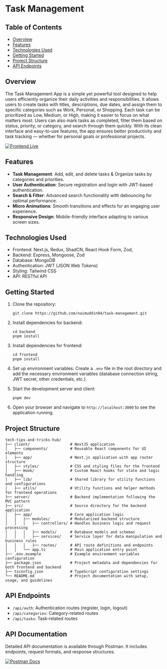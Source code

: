 # Task Management

## Table of Contents

- [Overview](#overview)
- [Features](#features)
- [Technologies Used](#technologies-used)
- [Getting Started](#getting-started)
- [Project Structure](#project-structure)
- [API Endpoints](#api-endpoints)

## Overview

The Task Management App is a simple yet powerful tool designed to help users efficiently organize their daily activities and responsibilities. It allows users to create tasks with titles, descriptions, due dates, and assign them to specific categories such as Work, Personal, or Shopping. Each task can be prioritized as Low, Medium, or High, making it easier to focus on what matters most. Users can also mark tasks as completed, filter them based on status, priority, or category, and search through them quickly. With its clean interface and easy-to-use features, the app ensures better productivity and task tracking — whether for personal goals or professional projects.

[![Frontend Live](https://img.shields.io/badge/Frontend-Live-brightgreen?style=for-the-badge)](http://51.20.244.181)

## Features

- **Task Management**: Add, edit, and delete tasks & Organize tasks by categories and priorities.
- **User Authentication**: Secure registration and login with JWT-based authentication.
- **Search & Filter**: Advanced search functionality with debouncing for optimal performance.
- **Micro Animations**: Smooth transitions and effects for an engaging user experience.
- **Responsive Design**: Mobile-friendly interface adapting to various screen sizes.

## Technologies Used

- Frontend: Next.js, Redux, ShadCN, React Hook Form, Zod,
- Backend: Express, Mongoose, Zod
- Database: MongoDB
- Authentication: JWT (JSON Web Tokens)
- Styling: Tailwind CSS
- API: RESTful API

## Getting Started

1. Clone the repository:

   ```
   git clone https://github.com/naimuddin94/task-management.git
   ```

2. Install dependencies for backend:

   ```
   cd backend
   pnpm install
   ```

3. Install dependencies for frontend:

   ```
   cd frontend
   pnpm install
   ```

4. Set up environment variables:
   Create a `.env` file in the root directory and add the necessary environment variables (database connection string, JWT secret, other credentials, etc.).

5. Start the development server and client:

   ```
   pnpm dev
   ```

6. Open your browser and navigate to `http://localhost:3000` to see the application running.

## Project Structure

```
tech-tips-and-tricks-hub/
├── client/                  # NextJS application
│   ├── components/          # Reusable React components for UI elements
│   ├── app/                 # Next.js application with app router structure
│   ├── styles/              # CSS and styling files for the frontend
│   ├── Hook/                # Custom React hooks for state and logic handling
│   ├── lib/                 # Shared library for utility functions and configurations
│   ├── utils/               # Utility functions and helper methods for frontend operations
├── server/                  # Backend implementation following the MVC pattern
├── src/                     # Source directory for the backend application
│   ├── app/                 # Core application logic
│   │   ├── modules/         # Modularized backend structure
│   │   │   ├── controllers/ # Handles business logic and request processing
│   │   │   ├── models/      # Database models and schemas
│   │   │   ├── services/    # Service layer for data manipulation and business rules
│   │   │   ├── routes/      # API route definitions and endpoints
│   │   └── app.ts           # Main application entry point
├── .env.example             # Example environment variables configuration
├── package.json             # Project metadata and dependencies for both frontend and backend
├── tsconfig.json            # TypeScript configuration settings
└── README.md                # Project documentation with setup, usage, and guidelines

```

## API Endpoints

- `/api/auth`: Authentication routes (register, login, logout)
- `/api/categories`: Category-related routes
- `/api/tasks`: Task-related routes

## **API Documentation**

Detailed API documentation is available through Postman. It includes endpoints, request formats, and response structures.

[![Postman Docs](https://img.shields.io/badge/Postman-API_Docs-orange?style=for-the-badge&logo=postman)](https://documenter.getpostman.com/view/30917082/2sB34cnh9r)
